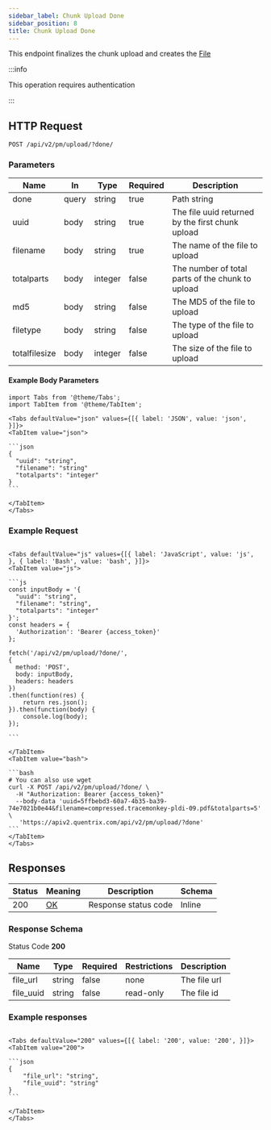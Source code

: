 ```yaml
---
sidebar_label: Chunk Upload Done
sidebar_position: 8
title: Chunk Upload Done
---
```


This endpoint finalizes the chunk upload and creates the [File](/docs/apireference/v2/schemas/file)

:::info

This operation requires authentication

:::

## HTTP Request

`POST /api/v2/pm/upload/?done/`

### Parameters

|Name|In|Type|Required| Description                                      |
|---|---|---|---|--------------------------------------------------|
|done|query|string|true| Path string                                      |
|uuid|body|string|true| The file uuid returned by the first chunk upload |
|filename|body|string|true| The name of the file to upload                   |
|totalparts|body|integer|false| The number of total parts of the chunk to upload |
|md5|body|string|false| The MD5 of the file to upload                    |
|filetype|body|string|false| The type of the file to upload                   |
|totalfilesize|body|integer|false| The size of the file to upload                   |



#### Example Body Parameters

````mdx-code-block
import Tabs from '@theme/Tabs';
import TabItem from '@theme/TabItem';

<Tabs defaultValue="json" values={[{ label: 'JSON', value: 'json', }]}>
<TabItem value="json">

```json
{
  "uuid": "string",
  "filename": "string"
  "totalparts": "integer"
}
```

</TabItem>
</Tabs>
````

### Example Request

````mdx-code-block

<Tabs defaultValue="js" values={[{ label: 'JavaScript', value: 'js', }, { label: 'Bash', value: 'bash', }]}>
<TabItem value="js">

```js
const inputBody = '{
  "uuid": "string",
  "filename": "string",
  "totalparts": "integer"
}';
const headers = {
  'Authorization': 'Bearer {access_token}'
};

fetch('/api/v2/pm/upload/?done/',
{
  method: 'POST',
  body: inputBody,
  headers: headers
})
.then(function(res) {
    return res.json();
}).then(function(body) {
    console.log(body);
});

```

</TabItem>
<TabItem value="bash">

```bash
# You can also use wget
curl -X POST /api/v2/pm/upload/?done/ \
  -H "Authorization: Bearer {access_token}"
  --body-data 'uuid=5ffbebd3-60a7-4b35-ba39-74e7021b0e44&filename=compressed.tracemonkey-pldi-09.pdf&totalparts=5' \
   'https://apiv2.quentrix.com/api/v2/pm/upload/?done'
```
</TabItem>
</Tabs>
````

## Responses

| Status | Meaning                                                 | Description          | Schema |
|--------|---------------------------------------------------------|----------------------|--------|
| 200    | [OK](https://tools.ietf.org/html/rfc7231#section-6.3.1) | Response status code | Inline |

### Response Schema

Status Code **200**

| Name      | Type   | Required | Restrictions | Description  |
|-----------|--------|----------|--------------|--------------|
| file_url  | string | false    | none         | The file url |
| file_uuid | string | false    | read-only    | The file id  |

### Example responses


````mdx-code-block

<Tabs defaultValue="200" values={[{ label: '200', value: '200', }]}>
<TabItem value="200">

```json
{
    "file_url": "string",
    "file_uuid": "string"
}
```

</TabItem>
</Tabs>
````




